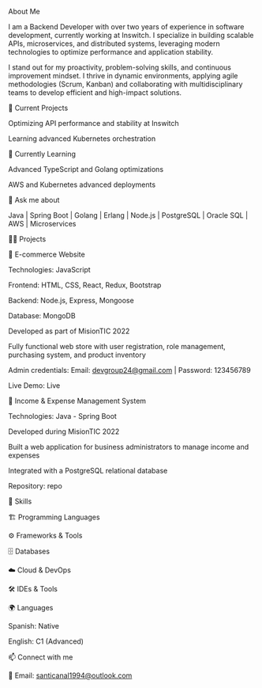 About Me

I am a Backend Developer with over two years of experience in software development, currently working at Inswitch. I specialize in building scalable APIs, microservices, and distributed systems, leveraging modern technologies to optimize performance and application stability.

I stand out for my proactivity, problem-solving skills, and continuous improvement mindset. I thrive in dynamic environments, applying agile methodologies (Scrum, Kanban) and collaborating with multidisciplinary teams to develop efficient and high-impact solutions.

🔭 Current Projects

Optimizing API performance and stability at Inswitch

Learning advanced Kubernetes orchestration

🌱 Currently Learning

Advanced TypeScript and Golang optimizations

AWS and Kubernetes advanced deployments

💬 Ask me about

Java | Spring Boot | Golang | Erlang | Node.js | PostgreSQL | Oracle SQL | AWS | Microservices

👨‍💻 Projects

📝 E-commerce Website

Technologies: JavaScript

Frontend: HTML, CSS, React, Redux, Bootstrap

Backend: Node.js, Express, Mongoose

Database: MongoDB

Developed as part of MisionTIC 2022

Fully functional web store with user registration, role management, purchasing system, and product inventory

Admin credentials: Email: devgroup24@gmail.com | Password: 123456789

Live Demo: Live

📝 Income & Expense Management System

Technologies: Java - Spring Boot

Developed during MisionTIC 2022

Built a web application for business administrators to manage income and expenses

Integrated with a PostgreSQL relational database

Repository: repo

🚀 Skills

🏗️ Programming Languages

    

⚙️ Frameworks & Tools

    

🗄️ Databases

   

☁️ Cloud & DevOps

  

🛠️ IDEs & Tools

  

🌍 Languages

Spanish: Native

English: C1 (Advanced)

📫 Connect with me

 

📧 Email: santicanal1994@outlook.com
